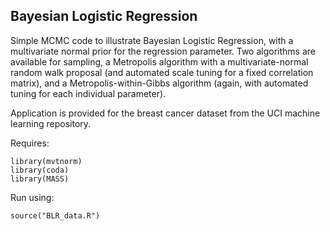 ## Bayesian Logistic Regression

Simple MCMC code to illustrate Bayesian Logistic Regression, with 
a multivariate normal prior for the regression parameter.
Two algorithms are available for sampling, a Metropolis
algorithm with a multivariate-normal random walk proposal
(and automated scale tuning for a fixed correlation matrix),
and a Metropolis-within-Gibbs algorithm (again, with
automated tuning for each individual parameter).

Application is provided for the breast cancer dataset
from the UCI machine learning repository.

Requires:

    library(mvtnorm)
    library(coda)
    library(MASS)

Run using:

    source("BLR_data.R")

